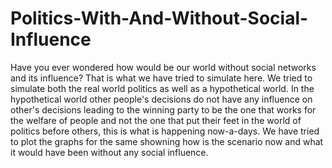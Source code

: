 # Politics-With-And-Without-Social-Influence
Have you ever wondered how would be our world without social networks and its influence? That is what we have tried to simulate here.
We tried to simulate both the real world politics as well as a hypothetical world.
In the hypothetical world other people's decisions do not have any influence on other's decisions leading to the winning party to be the one that works for the welfare of people and not the one that put their feet in the world of politics before others, this is what is happening now-a-days.
We have tried to plot the graphs for the same showning how is the scenario now and what it would have been without any social influence.
